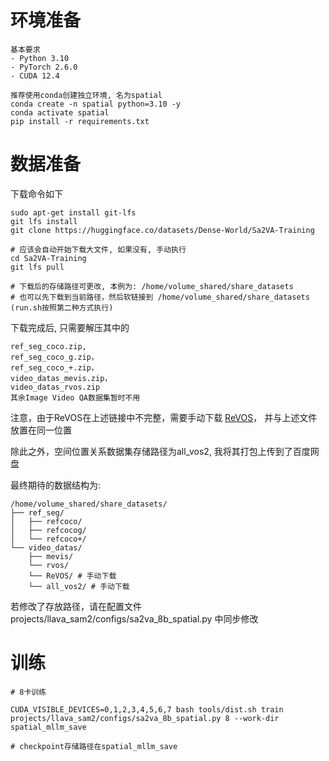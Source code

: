 # 环境准备
```shell
基本要求
- Python 3.10
- PyTorch 2.6.0
- CUDA 12.4

推荐使用conda创建独立环境, 名为spatial
conda create -n spatial python=3.10 -y 
conda activate spatial
pip install -r requirements.txt
```

# 数据准备

下载命令如下

```shell
sudo apt-get install git-lfs
git lfs install
git clone https://huggingface.co/datasets/Dense-World/Sa2VA-Training

# 应该会自动开始下载大文件, 如果没有, 手动执行
cd Sa2VA-Training
git lfs pull

# 下载后的存储路径可更改, 本例为: /home/volume_shared/share_datasets
# 也可以先下载到当前路径，然后软链接到 /home/volume_shared/share_datasets (run.sh按照第二种方式执行)
```


下载完成后, 只需要解压其中的
```shell
ref_seg_coco.zip, 
ref_seg_coco_g.zip，
ref_seg_coco_+.zip，
video_datas_mevis.zip，
video_datas_rvos.zip 
其余Image Video QA数据集暂时不用
```

注意，由于ReVOS在上述链接中不完整，需要手动下载
[ReVOS](https://mailsjlueducn-my.sharepoint.com/personal/yancl9918_mails_jlu_edu_cn/_layouts/15/onedrive.aspx?id=%2Fpersonal%2Fyancl9918%5Fmails%5Fjlu%5Fedu%5Fcn%2FDocuments%2Fdataset%2Frevos%5Feccv%5Fdataset%2FReVOS&ga=1)，
并与上述文件放置在同一位置

除此之外，空间位置关系数据集存储路径为all_vos2, 我将其打包上传到了百度网盘

最终期待的数据结构为:
```shell
/home/volume_shared/share_datasets/
├── ref_seg/
│   ├── refcoco/
│   ├── refcocog/
│   └── refcoco+/
└── video_datas/
    ├── mevis/
    └── rvos/
    └── ReVOS/ # 手动下载
    └── all_vos2/ # 手动下载
```

若修改了存放路径，请在配置文件 projects/llava_sam2/configs/sa2va_8b_spatial.py 中同步修改


#  训练
```shell
# 8卡训练

CUDA_VISIBLE_DEVICES=0,1,2,3,4,5,6,7 bash tools/dist.sh train projects/llava_sam2/configs/sa2va_8b_spatial.py 8 --work-dir spatial_mllm_save

# checkpoint存储路径在spatial_mllm_save
```